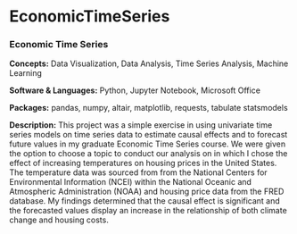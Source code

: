# EconomicTimeSeries
### Economic Time Series

**Concepts:** Data Visualization, Data Analysis, Time Series Analysis, Machine Learning

**Software & Languages:** Python, Jupyter Notebook, Microsoft Office

**Packages:** pandas, numpy, altair, matplotlib, requests, tabulate statsmodels

**Description:** This project was a simple exercise in using univariate time series models on time series data to estimate
causal effects and to forecast future values in my graduate Economic Time Series course. We were given the option to choose a topic to conduct our analysis on in which I chose the effect of increasing temperatures on housing prices in the United States. The temperature data was sourced from from the National Centers for Environmental Information (NCEI) within the National Oceanic and Atmospheric Administration (NOAA) and housing price data from the FRED database. My findings determined that the causal effect is significant and the forecasted values display an increase in the relationship of both climate change and housing costs.
